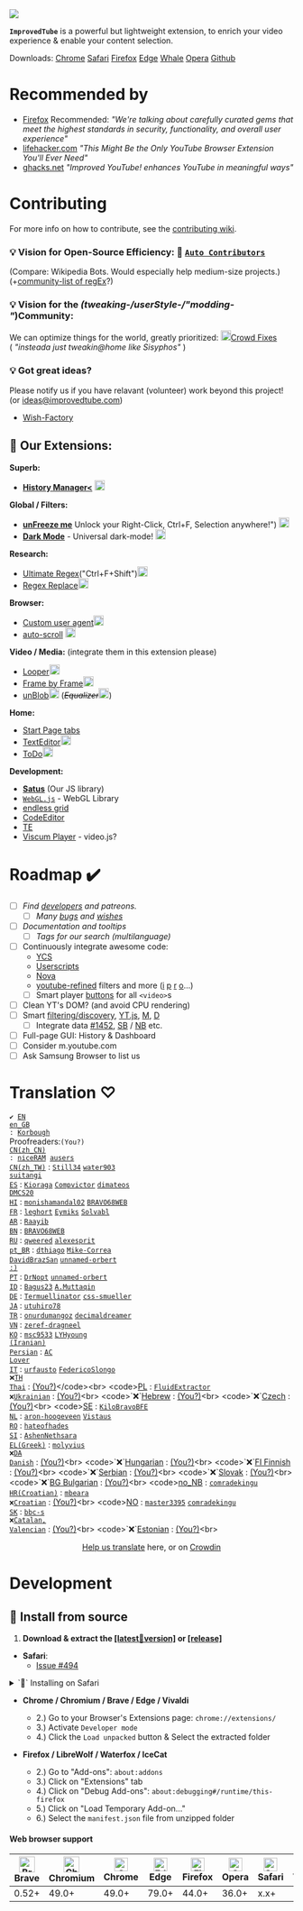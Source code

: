 <img src="https://github.com/code-charity/youtube/blob/f466617897ad5d5dd2e2b88e3d0d195a702359b4/menu/icons/32.png">

**`ImprovedTube`** is a powerful but lightweight extension,
to enrich your video experience & enable your content selection.

Downloads:
[Chrome](https://chrome.google.com/webstore/detail/improve-youtube-video-you/bnomihfieiccainjcjblhegjgglakjdd)
[Safari](https://apps.apple.com/us/app/improved-tube/id1672777754)
[Firefox](https://addons.mozilla.org/en-US/firefox/addon/youtube-addon/)
[Edge](https://microsoftedge.microsoft.com/addons/detail/improve-youtube-video-/knbckijjjbmkjiagojjneoplbjilfllc)
[Whale](https://store.whale.naver.com/detail/npfgdbojchpofhjdleehaoddbmbonbpa)
[Opera](https://addons.opera.com/de/extensions/details/improvedtube-youtube-extension/)
[Github](https://github.com/code-charity/ImprovedTube-for-YouTube/releases/latest)

# Recommended by
- [Firefox](https://addons.mozilla.org/en-US/firefox/addon/youtube-addon/)
  Recommended: *"We're talking about carefully curated gems that meet the highest standards
  in security, functionality, and overall user experience"*
- [lifehacker.com](https://lifehacker.com/this-might-be-the-only-youtube-browser-extension-youll-1846575110)
  *"This Might Be the Only YouTube Browser Extension You'll Ever Need"*
- [ghacks.net](https://www.ghacks.net/2021/03/26/improved-youtube-enhances-youtube-in-meaningful-ways/)
  *"Improved YouTube! enhances YouTube in meaningful ways"*

<!-- - [chip.de](https://www.chip.de/downloads/Improve-YouTube-fuer-Chrome_183480435.html) -->

# Contributing
For more info on how to contribute, see the [contributing wiki](https://github.com/code-charity/ImprovedTube-for-YouTube/wiki/Contributing").

### 💡 Vision for Open-Source Efficiency: 🌱 [`Auto Contributors`](https://github.com/code-charity/Open-Source-Bot--Github-Git-Pull-Request-Bot)
(Compare: Wikipedia Bots. Would especially help medium-size projects.) <br>
(+[community-list of regEx](https://github.com/code-charity/the-RegEx-Collector--Queries--Patterns " - ")?)

### 💡 Vision for the _(tweaking-/userStyle-/"modding-"_)Community:
We can optimize things for the world, greatly prioritized: [<img src="github.png" height="18px">Crowd Fixes](https://github.com/code-charity/Universal-UserTweaks) <br>  ( <i> "insteada just tweakin@home like Sisyphos" </i> )

### 💡 Got great ideas?
Please notify us if you have relavant (volunteer) work beyond this project! (or ideas@improvedtube.com)
- [Wish-Factory](https://github.com/code-charity/wish-factory "💡")

## 🎁 Our Extensions:

**Superb:**
- [**History Manager<**](https://chrome.google.com/webstore/detail/unblob-alpha/odognhgojidbcgconbcipmgffjcmfaoj) <a href="https://github.com/code-charity/history-manager"><img src="github.png" height="18px"></a><br>

**Global / Filters:**
- [**unFreeze me**](https://chrome.google.com/webstore/detail/ctrl-f-freedom-%20-right-cl/ijngdimmjkngoglcjaheoadciaalbafl) Unlock your Right-Click, Ctrl+F, Selection anywhere!") [<img src="github.png" height="18px">](https://github.com/code-charity/unlock-keyboard-and-mouse)
- [**Dark Mode**](https://chrome.google.com/webstore/detail/dark-mode/declgfomkjdohhjbcfemjklfebflhefl) - Universal dark-mode! [<img src="github.png" height="18px">](https://github.com/code-charity/dark-mode)

**Research:**
- [Ultimate Regex](https://chrome.google.com/webstore/detail/regex-search/pmihaiejckejbpjdnildimfkpcpnohlo)("Ctrl+F+Shift")[<img src="github.png" height="18px">](https://github.com/code-charity/regex)
- [Regex Replace](https://chrome.google.com/webstore/detail/regex-replace/ihcaaefaoebbcklmolaflgllidfamfgm)[<img src="github.png" height="18px">](https://github.com/code-charity/ultimate-REGEX-extension/issues/3)

**Browser:**
- [Custom user agent](https://chrome.google.com/webstore/detail/custom-user-agent/ncgbkkljbaojkhljombpjejedphfhdjj)[<img src="github.png" height="18px">](https://github.com/code-charity/user-agent)
- [auto-scroll](https://chrome.google.com/webstore/detail/auto-scroll/kpfalbhnppkbokafignonoppegdndlch) [<img src="github.png" height="18px">](https://github.com/code-charity/auto-scroll)

**Video / Media:** (integrate them in this extension please)
- [Looper](https://chrome.google.com/webstore/detail/looper/hlnfnoahfgnjnbkdckfnolacbmoknlmi)[<img src="github.png" height="18px">](https://github.com/code-charity/looper)
- [Frame by Frame](https://chrome.google.com/webstore/detail/frame-by-frame/cclnaabdfgnehogonpeddbgejclcjneh)[<img src="github.png" height="18px">](https://github.com/code-charity/frame-by-frame)
- [unBlob](https://chrome.google.com/webstore/detail/unblob-alpha/odognhgojidbcgconbcipmgffjcmfaoj)[<img src="github.png" height="18px">](https://github.com/code-charity/unblob "please fix/adopt me!") (<i><del>Equalizer[<img src="github.png" height="18px">](https://github.com/code-charity/equalizer)</del></i>)

**Home:**
- [Start Page tabs](https://github.com/code-charity/start-page)
- [TextEditor](https://chrome.google.com/webstore/detail/text-editor/bnbgafdjiinlgnjaedmfaablklnafpka)[<img src="github.png" height="18px">](https://github.com/code-charity/Editor)
- [ToDo](https://chrome.google.com/webstore/detail/to-do/mniboiicchcpkffcdlaocnkfpbdihgii)[<img src="github.png" height="18px">](https://github.com/code-charity/todo)

**Development:**
- [**Satus**](https://github.com/code-charity/satus) (Our JS library)
- [`WebGL.js`](https://github.com/code-charity/webgl.js) - WebGL Library
- [endless grid](https://github.com/code-charity/pluviam)
- [CodeEditor](https://github.com/code-charity/code-editor)
- [TE](https://github.com/code-charity/theme-engine)
- [Viscum Player](https://github.com/code-charity/viscum-player) - video.js?

# Roadmap ✔️
 - [ ] _Find [developers](https://github.com/code-charity/youtube/discussions/1881) and patreons._
   - [ ] _Many [bugs](https://github.com/code-charity/youtube-Extension/issues?q=label%3Abug+is%3Aopen+-label%3A_+) and [wishes](https://github.com/code-charity/YouTube-Extension/issues?q=label%3A%22Feature+Request%22+is%3Aopen)_
 - [ ] _Documentation and tooltips_
   - [ ] _Tags for our search (multilanguage)_
 - [ ] Continuously integrate awesome code:
   - [YCS](https://github.com/sonigy/YCS)
   - [Userscripts](https://greasyfork.org/en/scripts?sort=total_installs#:~:text=HTML5%20Video)
   - [Nova](https://github.com/raingart/Nova-YouTube-extension)
   - [youtube-refined](https://github.com/MarcGuiselin/youtube-refined) filters and more ([i](https://github.com/ThomasTavernier/Improve-Crunchyroll) [p](https://github.com/ppixiv/ppixiv) [r](https://github.com/refined-github/refined-github) [o](https://github.com/ovity/octotree)...)
   - [ ] Smart player [buttons](https://github.com/code-charity/ImprovedTube-for-YouTube/issues/1445) for all `<video>`s
 - [ ] Clean YT's DOM? (and avoid CPU rendering)
 - [ ] Smart [filtering/discovery](https://github.com/code-charity/ImprovedTube-for-YouTube/issues/1451), [YT.js](https://github.com/LuanRT/YouTube.js), [M](https://github.com/code-charity/ImprovedTube-for-YouTube/issues/1463), [D](https://github.com/code-charity/youtube/issues?q=is%3Aopen+sort%3Aupdated-desc+label%3A%22%3Cmeta%3E+data%22)
   - [ ] Integrate data [#1452](https://github.com/code-charity/ImprovedTube-for-YouTube/issues/1452), [SB](https://github.com/mchangrh/sb-mirror) / [NB](https://github.com/andrewzlee/NeuralBlock) etc.
 - [ ] Full-page GUI: History & Dashboard
 - [ ] Consider m.youtube.com
 - [ ] Ask Samsung Browser to list us

# Translation ♡
<code>✔️ [EN](https://github.com/code-charity/youtube/blob/master/_locales/en/messages.json)</code><br>
<code>[en_GB](https://github.com/code-charity/youtube/blob/master/_locales/en_GB/messages.json) : [Korbough](https://github.com/Korbough)</code><br>Proofreaders:<code>(You?)</code><br>
<code>[CN(zh_CN)](https://github.com/code-charity/youtube/blob/master/_locales/zh_CN/messages.json") : [niceRAM](https://github.com/niceRAM) [ausers](https://github.com/ausers)</code><br>
<code>[CN(zh_TW)](https://github.com/code-charity/youtube/blob/master/_locales/zh_TW/messages.json)</code> :
[<code>Still34</code>](https://github.com/Still34)
[<code>water903</code>](https://github.com/water903)  <br>
[<code>suitangi</code>](https://github.com/suitangi)<br>
<code>[ES](https://github.com/code-charity/youtube/blob/master/_locales/es/messages.json)</code> :
[<code>Kioraga</code>](https://github.com/Kioraga)
[<code>Compvictor</code>](https://github.com/Compvictor)
[<code>dimateos</code>](https://github.com/dimateos)<br>
[<code>DMCS20</code>](https://github.com/DMCS20)<br>
<code>[HI](https://github.com/code-charity/youtube/blob/master/_locales/hi/messages.json)</code> :
[<code>monishamandal02</code>](https://github.com/monishamandal02)
[<code>BRAVO68WEB</code>](https://github.com/BRAVO68WEB)<br>
<code>[FR](https://github.com/code-charity/youtube/blob/master/_locales/fr/messages.json)</code> :
[<code>leghort</code>](https://github.com/leghort)
[<code>Eymiks</code>](https://github.com/Eymiks)
[<code>Solvabl</code>](https://github.com/Solvabl)<br>
<code>[AR](https://github.com/code-charity/youtube-Extension/blob/master/_locales/ar/messages.json)</code> :
[<code>Raayib</code>](https://github.com/Raayib)<br>
<code>[BN](https://github.com/code-charity/youtube/blob/master/_locales/bn/messages.json)</code> :
[<code>BRAVO68WEB</code>](https://github.com/BRAVO68WEB)<br>
<code>[RU](https://github.com/code-charity/youtube/blob/master/_locales/ru/messages.json)</code> :
[<code>qweered</code>](https://github.com/qweered)
[<code>alexesprit</code>](https://github.com/alexesprit)<br>
<code>[pt_BR](https://github.com/code-charity/youtube/blob/master/_locales/pt_BR/messages.json)</code> :
[<code>dthiago</code>](https://github.com/dthiago)
[<code>Mike-Correa</code>](https://github.com/Mike-Correa)<br>
[<code>DavidBrazSan</code>](https://github.com/DavidBrazSan)
[<code>unnamed-orbert :)</code>](https://github.com/unnamed-orbert)<br>
<code>[PT](https://github.com/code-charity/youtube/blob/master/_locales/pt_PT/messages.json)</code> :
[<code>DrNopt</code>](https://github.com/DrNopt)
[<code>unnamed-orbert</code>](https://github.com/unnamed-orbert)<br>
<code>[ID](https://github.com/code-charity/youtube/blob/master/_locales/id/messages.json)</code> :
[<code>Bagus23</code>](https://github.com/Bagus23)
[<code>A.Muttaqin</code>](https://github.com/fdciabdul)<br>
<code>[DE](https://github.com/code-charity/youtube/blob/master/_locales/de/messages.json)</code> :
[<code>Termuellinator</code>](https://github.com/Termuellinator)
[<code>css-smueller</code>](https://github.com/css-smueller)<br>
<code>[JA](https://github.com/code-charity/youtube/blob/master/_locales/ja/messages.json)</code> :
[<code>utuhiro78</code>](https://github.com/utuhiro78)<br>
<code>[TR](https://github.com/code-charity/youtube/blob/master/_locales/tr/messages.json)</code> :
[<code>onurdumangoz</code>](https://github.com/onurdumangoz)
[<code>decimaldreamer</code>](https://github.com/decimaldreamer)<br>
<code>[VN](https://github.com/code-charity/youtube/blob/master/_locales/vn/messages.json)</code> :
[<code>zeref-dragneel</code>](https://github.com/zeref-dragneel)<br>
<code>[KO](https://github.com/code-charity/youtube/blob/master/_locales/ko/messages.json)</code> :
[<code>msc9533</code>](https://github.com/msc9533)
[<code>LYHyoung</code>](https://github.com/LYHyoung)<br>
<code>[(Iranian) Persian](https://github.com/code-charity/youtube/blob/master/_locales/fa_IR/messages.json)</code> :
[<code>AC Lover</code>](https://github.com/AC-Lover)<br>
<code>[IT](https://github.com/code-charity/youtube/blob/master/_locales/it/messages.json)</code> :
[<code>urfausto</code>](https://github.com/urfausto)
[<code>FedericoSlongo</code>](https://github.com/FedericoSlongo)<br>
<code>❌[TH Thai](https://github.com/code-charity/youtube/blob/master/_locales/th/messages.json)</code> :
[(You?)](https://github.com/????????)</code><br>
<code>[PL](https://github.com/code-charity/youtube/blob/master/_locales/pl/messages.json)</code> :
[<code>FluidExtractor</code>](https://github.com/FluidExtractor)<br>
<code>`❌`[Ukrainian](https://github.com/code-charity/youtube/blob/master/_locales/uk/messages.json)</code> :
[(You?)](https://github.com/????????)<br>
<code>`❌`[Hebrew](https://github.com/code-charity/youtube/blob/master/_locales/____/messages.json)</code> :
[(You?)](https://github.com/????????)<br>
<code>`❌`[Czech](https://github.com/code-charity/youtube/blob/master/_locales/____/messages.json)</code> :
[(You?)](https://github.com/????????)<br>
<code>[SE](https://github.com/code-charity/youtube/blob/master/_locales/sv/messages.json)</code> :
[<code>KiloBravoBFE</code>](https://github.com/KiloBravoBFE)<br>
<code>[NL](https://github.com/code-charity/youtube/blob/master/_locales/nl/messages.json)</code> :
[<code>aron-hoogeveen</code>](https://github.com/aron-hoogeveen)
[<code>Vistaus</code>](https://github.com/Vistaus)<br>
<code>[RO](https://github.com/code-charity/youtube/blob/master/_locales/ro/messages.json)</code> :
[<code>hateofhades</code>](https://github.com/hateofhades)<br>
<code>[SI](https://github.com/code-charity/youtube/blob/master/_locales/si/messages.json)</code> :
[<code>AshenNethsara</code>](https://github.com/AshenNethsara)<br>
<code>[EL(Greek)](https://github.com/code-charity/youtube/blob/master/_locales/el/messages.json)</code> :
[<code>molyvius</code>](https://github.com/molyvius)<br>
<code>`❌`[DA Danish](https://github.com/code-charity/youtube/blob/master/_locales/____/messages.json)</code> :
[(You?)](https://github.com/????????)<br>
<code>`❌`[Hungarian](https://github.com/code-charity/youtube/blob/master/_locales/____/messages.json)</code> :
[(You?)](https://github.com/????????)<br>
<code>`❌`[FI Finnish](https://github.com/code-charity/youtube/blob/master/_locales/____/messages.json)</code> :
[(You?)](https://github.com/????????)<br>
<code>`❌`[Serbian](https://github.com/code-charity/youtube/blob/master/_locales/____/messages.json)</code> :
[(You?)](https://github.com/????????)<br>
<code>`❌`[Slovak](https://github.com/code-charity/youtube/blob/master/_locales/____/messages.json)</code> :
[(You?)](https://github.com/????????)<br>
<code>`❌`[BG Bulgarian](https://github.com/code-charity/youtube/blob/master/_locales/____/messages.json)</code> :
[(You?)](https://github.com/????????)<br>
<code>[no_NB](https://github.com/code-charity/youtube/blob/master/_locales/nb_NO/messages.json)</code> :
[<code>comradekingu</code>](https://github.com/comradekingu)<br>
<code>[HR(Croatian)](https://github.com/code-charity/youtube/blob/master/_locales/hr/messages.json)</code> :
[<code>mbeara</code>](https://github.com/mbeara)<br>
<code>`❌`[Croatian](https://github.com/code-charity/youtube/blob/master/_locales/____/messages.json)</code> :
[(You?)](https://github.com/????????)<br>
<code>[NO](https://github.com/code-charity/youtube/blob/master/_locales/no/messages.json)</code> :
[<code>master3395</code>](https://github.com/master3395)
[<code>comradekingu</code>](https://github.com/comradekingu)<br>
<code>[SK](https://github.com/code-charity/youtube/blob/master/_locales/sk/messages.json)</code> :
[<code>bbc-s</code>](https://github.com/bbc-s)<br>
<code>`❌`[Catalan, Valencian](https://github.com/code-charity/youtube/blob/master/_locales/____/messages.json)</code> :
[(You?)](https://github.com/????????)<br>
<code>`❌`[Estonian](https://github.com/code-charity/youtube/blob/master/_locales/____/messages.json)</code> :
[(You?)](https://github.com/????????)<br>

<div align="center">

[Help us translate](https://github.com/code-charity/YouTube-Extension/wiki/Translations)
here, or on [Crowdin](https://crowdin.com/project/1655556")
</div>

# Development
## 🔧 Install from source
1. **Download & extract the [[latest🧪version]](https://github.com/code-charity/youtube-Extension/archive/refs/heads/master.zip) or  [[release]](https://github.com/code-charity/YouTube-Extension/releases)**
- **Safari**:
  - [Issue #494](https://github.com/code-charity/youtube-Extension/issues/494#issuecomment-675098753)

<details><summary>
`🔧` Installing on Safari </summary>

- 2.) [**Build yourself**](https://github.com/code-charity/youtube-Extension/issues/494#issuecomment-675098753)

OR

- 2.) Right-click ImprovedTube.app and select the "Open" option from the drop down menu.
  - 3.) Run this extension in your Applications folder
  - 4.) Open System Settings, click Privacy & Security, scroll down, and click the Open Anyway button (Allow App Store and identified developers first)
  - 5.) Click Quit and Open Safari Settings...
  - 6.)Click Advanced in Safari Settings and then turn on Show Develop menu in menu bar
  - 7.) Click Develop in Safari menu bar and then turn on Allow Unsigned Extensions
  	- If you’re using Safari 17 or later, click the Developer tab in Safari Settings, and select the “Allow unsigned extensions” option
  	- The Allow Unsigned Extensions setting resets when a user quits Safari, so you need to set it again the next time you launch Safari.
  - 8.) Click Develop in Safari menu bar and then turn on Allow Unsigned Extensions
  - 9.) You will see this extension in Extensions of Safari Settings, turn on it
  - 10.) Click Always Allow on Every Website
</details>

- **Chrome / Chromium / Brave / Edge / Vivaldi**
  - 2.) Go to your Browser's Extensions page: `chrome://extensions/`
  - 3.) Activate `Developer mode`
  - 4.) Click the `Load unpacked` button & Select the extracted folder

- **Firefox / LibreWolf / Waterfox / IceCat**
   - 2.) Go to "Add-ons": `about:addons`
   - 3.) Click on "Extensions" tab
   - 4.) Click on "Debug Add-ons": `about:debugging#/runtime/this-firefox`
   - 5.) Click on "Load Temporary Add-on…"
   - 6.) Select the `manifest.json` file from unzipped folder

#### Web browser support
|[<img src="https://raw.githubusercontent.com/alrra/browser-logos/master/src/brave/brave_48x48.png" alt="Brave" width="28px" />](https://brave.com)</br>Brave | [<img src="https://raw.githubusercontent.com/alrra/browser-logos/master/src/chromium/chromium_48x48.png" alt="Chromium" width="28px" />](https://github.com/chromium/chromium)</br>Chromium | [<img src="https://raw.githubusercontent.com/alrra/browser-logos/master/src/chrome/chrome_48x48.png" alt="Chrome" width="24px" />](https://chrome.google.com/webstore/detail/improve-youtube-open-sour/bnomihfieiccainjcjblhegjgglakjdd)</br>Chrome | [<img src="https://raw.githubusercontent.com/alrra/browser-logos/master/src/edge/edge_48x48.png" alt="Edge" width="24px" height="24px" />](https://www.microsoft.com/edge)</br>Edge | [<img src="https://raw.githubusercontent.com/alrra/browser-logos/master/src/firefox/firefox_48x48.png" alt="Firefox" width="24px" height="24px" />](https://foundation.mozilla.org)</br>Firefox | [<img src="https://raw.githubusercontent.com/alrra/browser-logos/master/src/opera/opera_48x48.png" alt="Opera" width="24px" height="24px" />](https://addons.opera.com/en/extensions/details/install-chrome-extensions/)</br>Opera| [<img src="https://raw.githubusercontent.com/alrra/browser-logos/master/src/safari/safari_48x48.png" alt="Safari" width="24px" height="24px" />](https://www.apple.com/safari/)</br>Safari | [<img src="https://raw.githubusercontent.com/alrra/browser-logos/master/src/vivaldi/vivaldi_48x48.png" alt="Vivaldi" width="24px" height="24px" />](https://github.com/ric2b/Vivaldi-browser)</br>Vivaldi |
| --------- | --------- | --------- | --------- | --------- | --------- | --------- | --------- |
| 0.52+ | 49.0+ | 49.0+ | 79.0+ | 44.0+ | 36.0+ | x.x+ | 1.0+ |
</details>
